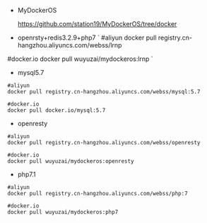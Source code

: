 - MyDockerOS

    https://github.com/station19/MyDockerOS/tree/docker

- openrsty+redis3.2.9+php7
`
#aliyun
docker pull registry.cn-hangzhou.aliyuncs.com/webss/lrnp

#docker.io
docker pull wuyuzai/mydockeros:lrnp
`
- mysql5.7
```shell
#aliyun
docker pull registry.cn-hangzhou.aliyuncs.com/webss/mysql:5.7

#docker.io
docker pull docker.io/mysql:5.7
```
- openresty
```shell
#aliyun
docker pull registry.cn-hangzhou.aliyuncs.com/webss/openresty

#docker.io
docker pull wuyuzai/mydockeros:openresty
```
- php7.1
```shell
#aliyun
docker pull registry.cn-hangzhou.aliyuncs.com/webss/php:7

#docker.io
docker pull wuyuzai/mydockeros:php7
```
